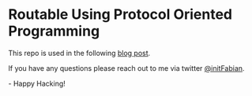 # Routable Using Protocol Oriented Programming

This repo is used in the following [blog post](https://chaione.com/blog/rethinking-routers-swift-protocol-oriented-programming-part-1/).

If you have any questions please reach out to me via twitter [@initFabian](https://twitter.com/initFabian). 

\- Happy Hacking!